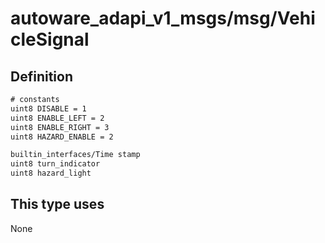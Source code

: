 <!-- This file is generated by a tool. Do not edit directly. -->

# autoware_adapi_v1_msgs/msg/VehicleSignal

## Definition

```txt
# constants
uint8 DISABLE = 1
uint8 ENABLE_LEFT = 2
uint8 ENABLE_RIGHT = 3
uint8 HAZARD_ENABLE = 2

builtin_interfaces/Time stamp
uint8 turn_indicator
uint8 hazard_light
```

## This type uses

None
